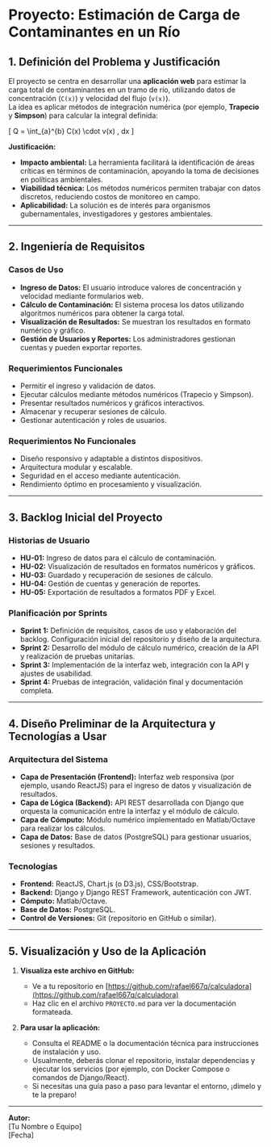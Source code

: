 # Proyecto: Estimación de Carga de Contaminantes en un Río

## 1. Definición del Problema y Justificación

El proyecto se centra en desarrollar una **aplicación web** para estimar la carga total de contaminantes en un tramo de río, utilizando datos de concentración (`C(x)`) y velocidad del flujo (`v(x)`).  
La idea es aplicar métodos de integración numérica (por ejemplo, **Trapecio** y **Simpson**) para calcular la integral definida:

\[
Q = \int_{a}^{b} C(x) \cdot v(x) \, dx
\]

**Justificación:**
- **Impacto ambiental:** La herramienta facilitará la identificación de áreas críticas en términos de contaminación, apoyando la toma de decisiones en políticas ambientales.
- **Viabilidad técnica:** Los métodos numéricos permiten trabajar con datos discretos, reduciendo costos de monitoreo en campo.
- **Aplicabilidad:** La solución es de interés para organismos gubernamentales, investigadores y gestores ambientales.

---

## 2. Ingeniería de Requisitos

### Casos de Uso

- **Ingreso de Datos:** El usuario introduce valores de concentración y velocidad mediante formularios web.
- **Cálculo de Contaminación:** El sistema procesa los datos utilizando algoritmos numéricos para obtener la carga total.
- **Visualización de Resultados:** Se muestran los resultados en formato numérico y gráfico.
- **Gestión de Usuarios y Reportes:** Los administradores gestionan cuentas y pueden exportar reportes.

### Requerimientos Funcionales

- Permitir el ingreso y validación de datos.
- Ejecutar cálculos mediante métodos numéricos (Trapecio y Simpson).
- Presentar resultados numéricos y gráficos interactivos.
- Almacenar y recuperar sesiones de cálculo.
- Gestionar autenticación y roles de usuarios.

### Requerimientos No Funcionales

- Diseño responsivo y adaptable a distintos dispositivos.
- Arquitectura modular y escalable.
- Seguridad en el acceso mediante autenticación.
- Rendimiento óptimo en procesamiento y visualización.

---

## 3. Backlog Inicial del Proyecto

### Historias de Usuario

- **HU-01:** Ingreso de datos para el cálculo de contaminación.
- **HU-02:** Visualización de resultados en formatos numéricos y gráficos.
- **HU-03:** Guardado y recuperación de sesiones de cálculo.
- **HU-04:** Gestión de cuentas y generación de reportes.
- **HU-05:** Exportación de resultados a formatos PDF y Excel.

### Planificación por Sprints

- **Sprint 1:** Definición de requisitos, casos de uso y elaboración del backlog. Configuración inicial del repositorio y diseño de la arquitectura.
- **Sprint 2:** Desarrollo del módulo de cálculo numérico, creación de la API y realización de pruebas unitarias.
- **Sprint 3:** Implementación de la interfaz web, integración con la API y ajustes de usabilidad.
- **Sprint 4:** Pruebas de integración, validación final y documentación completa.

---

## 4. Diseño Preliminar de la Arquitectura y Tecnologías a Usar

### Arquitectura del Sistema

- **Capa de Presentación (Frontend):** Interfaz web responsiva (por ejemplo, usando ReactJS) para el ingreso de datos y visualización de resultados.
- **Capa de Lógica (Backend):** API REST desarrollada con Django que orquesta la comunicación entre la interfaz y el módulo de cálculo.
- **Capa de Cómputo:** Módulo numérico implementado en Matlab/Octave para realizar los cálculos.
- **Capa de Datos:** Base de datos (PostgreSQL) para gestionar usuarios, sesiones y resultados.

### Tecnologías

- **Frontend:** ReactJS, Chart.js (o D3.js), CSS/Bootstrap.
- **Backend:** Django y Django REST Framework, autenticación con JWT.
- **Cómputo:** Matlab/Octave.
- **Base de Datos:** PostgreSQL.
- **Control de Versiones:** Git (repositorio en GitHub o similar).

---

## 5. Visualización y Uso de la Aplicación

1. **Visualiza este archivo en GitHub:**  
   - Ve a tu repositorio en [https://github.com/rafael667q/calculadora](https://github.com/rafael667q/calculadora)
   - Haz clic en el archivo `PROYECTO.md` para ver la documentación formateada.

2. **Para usar la aplicación:**  
   - Consulta el README o la documentación técnica para instrucciones de instalación y uso.
   - Usualmente, deberás clonar el repositorio, instalar dependencias y ejecutar los servicios (por ejemplo, con Docker Compose o comandos de Django/React).
   - Si necesitas una guía paso a paso para levantar el entorno, ¡dímelo y te la preparo!

---

**Autor:**  
[Tu Nombre o Equipo]  
[Fecha]